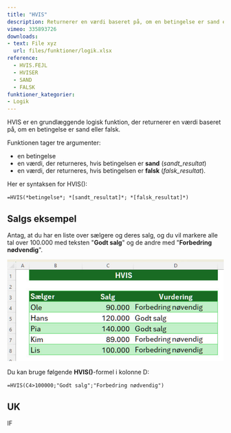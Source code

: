 ```yaml
---
title: "HVIS"
description: Returnerer en værdi baseret på, om en betingelse er sand eller falsk
vimeo: 335893726
downloads: 
- text: File xyz
  url: files/funktioner/logik.xlsx
reference: 
  - HVIS.FEJL
  - HVISER
  - SAND
  - FALSK
funktioner_kategorier:
- Logik
---
```


HVIS er en grundlæggende logisk funktion, der returnerer en værdi baseret på, om en betingelse er sand eller falsk.

<!--more-->

Funktionen tager tre argumenter: 
- en betingelse
- en værdi, der returneres, hvis betingelsen er **sand** (*sandt_resultat*)
- en værdi, der returneres, hvis betingelsen er **falsk** (*falsk_resultat*).

Her er syntaksen for HVIS():

    =HVIS(*betingelse*; *[sandt_resultat]*; *[falsk_resultat]*)

## Salgs eksempel
Antag, at du har en liste over sælgere og deres salg, og du vil markere alle tal over 100.000 med teksten "**Godt salg**" og de andre med "**Forbedring nødvendig**".

![](/static/image/hvis.jpg)

Du kan bruge følgende **HVIS()**-formel i kolonne D:

    =HVIS(C4>100000;"Godt salg";"Forbedring nødvendig")

## UK
IF